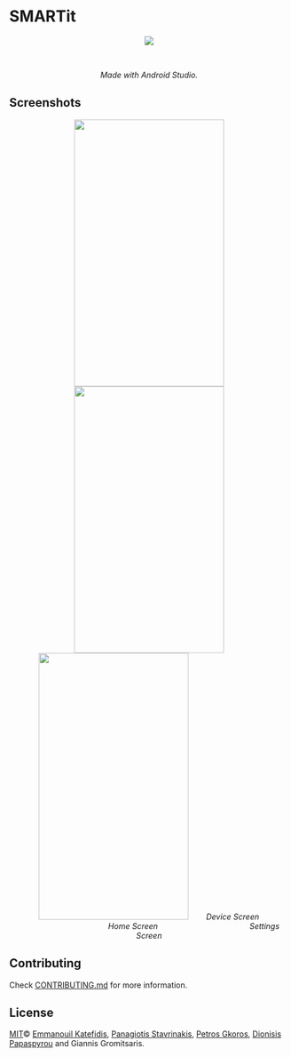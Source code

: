 # SMARTit
<p align="center">
   <img src="https://i.imgur.com/fMb6Q78.png">
</p>
<br>
<i>
<p align="center">
  Made with Android Studio.
</p>
</i>

## Screenshots
<p align="center">
   <img src="https://i.imgur.com/DpVeVw6.png" width="270" height="480">
   <img src="https://i.imgur.com/LmSGYlt.png" width="270" height="480">
   <img src="https://i.imgur.com/kmO40XU.png" width="270" height="480">
   &nbsp;&nbsp;&nbsp;&nbsp;&nbsp;&nbsp;&nbsp;<em>Device Screen</em> &nbsp;&nbsp;&nbsp;&nbsp;&nbsp;&nbsp;&nbsp;&nbsp;&nbsp;&nbsp;&nbsp;&nbsp;&nbsp;&nbsp;&nbsp;&nbsp;&nbsp;&nbsp;&nbsp;&nbsp;&nbsp;&nbsp;&nbsp;&nbsp;&nbsp;&nbsp;&nbsp;&nbsp;&nbsp;&nbsp;&nbsp;&nbsp;&nbsp;&nbsp;&nbsp;&nbsp;&nbsp;&nbsp;&nbsp;&nbsp;
<em>Home Screen</em>
&nbsp;&nbsp;&nbsp;&nbsp;&nbsp;&nbsp;&nbsp;&nbsp;&nbsp;&nbsp;&nbsp;&nbsp;&nbsp;&nbsp;&nbsp;&nbsp;&nbsp;&nbsp;&nbsp;&nbsp;&nbsp;&nbsp;&nbsp;&nbsp;&nbsp;&nbsp;&nbsp;&nbsp;&nbsp;&nbsp;&nbsp;&nbsp;&nbsp;&nbsp;&nbsp;&nbsp;&nbsp;&nbsp;&nbsp;&nbsp;
<em>Settings Screen</em>
</p>

## Contributing

Check [CONTRIBUTING.md](CONTRIBUTING.md) for more information.

## License

[MIT](LICENSE)© <a href="https://github.com/man0s">Emmanouil Katefidis</a>, <a href="https://github.com/pan0sSt">Panagiotis Stavrinakis</a>, <a href="https://github.com/pgkoros">Petros Gkoros</a>, <a href="https://github.com/huehueden">Dionisis Papaspyrou</a> and Giannis Gromitsaris.
